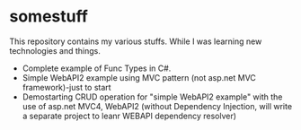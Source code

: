 somestuff
=========

This repository contains my various stuffs. While I was learning new technologies and things.

- Complete example of Func Types in C#.
- Simple WebAPI2 example using MVC pattern (not asp.net MVC framework)-just to start
- Demostarting CRUD operation for "simple WebAPI2 example" with the use of asp.net MVC4, WebAPI2 (without Dependency Injection, will write a separate project to leanr WEBAPI dependency resolver)

